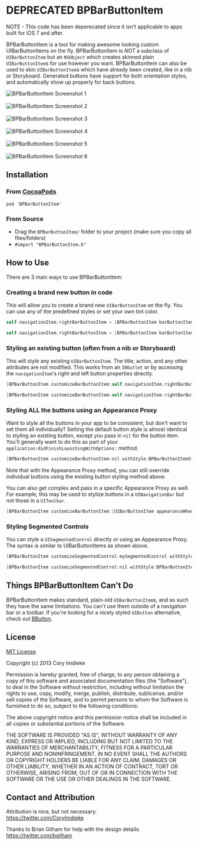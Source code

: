 DEPRECATED BPBarButtonItem
===============

NOTE - This code has been deperecated since it isn't applicable to apps built for iOS 7 and after.

BPBarButtonItem is a tool for making awesome looking custom UIBarButtonItems on the fly. BPBarButtonItem is *NOT* a subclass of `UIBarButtonItem` but an `NSObject` which creates skinned plain `UIBarButtonItem`s for use however you want. BPBarButtonItem can also be used to skin `UIBarButtonItem`s which have already been created, like in a nib or Storyboard. Generated buttons have support for both orientation styles, and automatically show up properly for back buttons.

![BPBarButtonItem Screenshot 1][sshot1]<br>
<br>
![BPBarButtonItem Screenshot 2][sshot2]<br>
<br>
![BPBarButtonItem Screenshot 3][sshot3]<br>
<br>
![BPBarButtonItem Screenshot 4][sshot4]<br>
<br>
![BPBarButtonItem Screenshot 5][sshot5]<br>
<br>
![BPBarButtonItem Screenshot 6][sshot6]<br>

## Installation

### From [CocoaPods](http://cocoapods.org/?q=bpbarbuttonitem)

	pod 'BPBarButtonItem'

### From Source

* Drag the `BPBarButtonItem/` folder to your project (make sure you copy all files/folders)
* `#import "BPBarButtonItem.h"`

## How to Use

There are 3 main ways to use BPBarButtonItem:

### Creating a brand new button in code

This will allow you to create a brand new `UIBarButtonItem` on the fly. You can use any of the predefined styles or set your own tint color.

````objective-c
self.navigationItem.rightBarButtonItem = [BPBarButtonItem barButtonItemWithStyle:BPBarButtonItemStyleAction title:@"Action" target:self  action:@selector(buttonAction:)];
````
```objective-c
self.navigationItem.rightBarButtonItem = [BPBarButtonItem barButtonItemWithTintColor:[UIColor redColor] title:@"Red" target:self action:@selector(buttonAction:)];
```

### Styling an existing button (often from a nib or Storyboard)

This will style any existing `UIBarButtonItem`. The title, action, and any other attributes are not modified. This works from an `IBOutlet` or by accessing the `navigationItem`'s right and left button properties directly.

```objective-c
[BPBarButtonItem customizeBarButtonItem:self.navigationItem.rightBarButtonItem withStyle:BPBarButtonItemStyleStandardDark];
```
```objective-c
[BPBarButtonItem customizeBarButtonItem:self.navigationItem.rightBarButtonItem withTintColor:[UIColor colorWithRed:0.048 green:0.169 blue:0.458 alpha:1.000]];
```

### Styling ALL the buttons using an Appearance Proxy

Want to style all the buttons in your app to be consistent, but don't want to set them all individually? Setting the default button style is almost identical to styling an existing button, except you pass in `nil` for the button item. You'll generally want to do this as part of your `application:didFinishLaunchingWithOptions:` method.

```objective-c
[BPBarButtonItem customizeBarButtonItem:nil withStyle:BPBarButtonItemStyleStandardDark];
```

Note that with the Appearance Proxy method, you can still override individual buttons using the existing button styling method above.

You can also get complex and pass in a specific Appearance Proxy as well. For example, this may be used to stylize buttons in a `UINavigationBar` but not those in a `UIToolbar`.

```objective-c
[BPBarButtonItem customizeBarButtonItem:[UIBarButtonItem appearanceWhenContainedIn:[UINavigationBar class], nil] withStyle:BPBarButtonItemStyleStandardLight];
```

### Styling Segmented Controls

You can style a `UISegmentedControl` directly or using an Appearance Proxy. The syntax is similar to UIBarButtonItems as shown above.

```objective-c
[BPBarButtonItem customizeSegmentedControl:mySegmentedControl withStyle:BPBarButtonItemStyleStandardDark];
```

```objective-c
[BPBarButtonItem customizeSegmentedControl:nil withStyle:BPBarButtonItemStyleStandardDark];
```

## Things BPBarButtonItem Can't Do

BPBarButtonItem makes standard, plain-old `UIBarButtonItem`s, and as such they have the same limitations. You can't use them outside of a navigation bar or a toolbar. If you're looking for a nicely styled `UIButton` alternative, check out [BButton](https://github.com/mattlawer/BButton).

## License

[MIT License](http://opensource.org/licenses/MIT)

Copyright (c) 2013 Cory Imdieke

Permission is hereby granted, free of charge, to any person obtaining a copy
of this software and associated documentation files (the "Software"), to deal
in the Software without restriction, including without limitation the rights
to use, copy, modify, merge, publish, distribute, sublicense, and/or sell
copies of the Software, and to permit persons to whom the Software is
furnished to do so, subject to the following conditions:

The above copyright notice and this permission notice shall be included in
all copies or substantial portions of the Software.

THE SOFTWARE IS PROVIDED "AS IS", WITHOUT WARRANTY OF ANY KIND, EXPRESS OR
IMPLIED, INCLUDING BUT NOT LIMITED TO THE WARRANTIES OF MERCHANTABILITY,
FITNESS FOR A PARTICULAR PURPOSE AND NONINFRINGEMENT. IN NO EVENT SHALL THE
AUTHORS OR COPYRIGHT HOLDERS BE LIABLE FOR ANY CLAIM, DAMAGES OR OTHER
LIABILITY, WHETHER IN AN ACTION OF CONTRACT, TORT OR OTHERWISE, ARISING FROM,
OUT OF OR IN CONNECTION WITH THE SOFTWARE OR THE USE OR OTHER DEALINGS IN
THE SOFTWARE.

## Contact and Attribution

Attribution is nice, but not necessary.<br>
https://twitter.com/CoryImdieke

Thanks to Brian Gilham for help with the design details.<br>
https://twitter.com/bgilham

[sshot1]:https://raw.github.com/BitSuites/BPBarButtonItem/master/Screenshots/screenshot-1.png
[sshot2]:https://raw.github.com/BitSuites/BPBarButtonItem/master/Screenshots/screenshot-2.png
[sshot3]:https://raw.github.com/BitSuites/BPBarButtonItem/master/Screenshots/screenshot-3.png
[sshot4]:https://raw.github.com/BitSuites/BPBarButtonItem/master/Screenshots/screenshot-4.png
[sshot5]:https://raw.github.com/BitSuites/BPBarButtonItem/master/Screenshots/screenshot-5.png
[sshot6]:https://raw.github.com/BitSuites/BPBarButtonItem/master/Screenshots/screenshot-6.png
